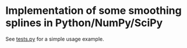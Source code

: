 # Implementation of some smoothing splines in Python/NumPy/SciPy

See [tests.py](tests.py) for a simple usage example.
